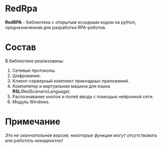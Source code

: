 # RedRpa

**RedRPA** - библиотека с открытым исходным кодом на python, предназначенная для разработки RPA-роботов.

# Состав

В библиотеке реализованы:
1. Сетевые протоколы.
2. Шифрование.
3. Клиент-серверный комплект прикладных приложений.
4. Компилятор и виртуальная машина для языка **RSL**(RedScenarioLanguage).
5. Распознавание кнопок и полей ввода с помощью нейронной сети.
6. Модуль Windows.

# Примечание

*Это не окончательная версия, некоторые функции могут отсутствовать или работать некорректно!*
